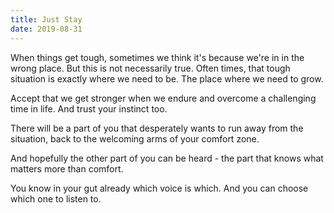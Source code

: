 ```yaml
---
title: Just Stay
date: 2019-08-31
---
```


When things get tough, sometimes we think it's because we're in in the wrong place. But this is not necessarily true. Often times, that tough situation is exactly where we need to be. The place where we need to grow.

Accept that we get stronger when we endure and overcome a challenging time in life. And trust your instinct too.

There will be a part of you that desperately wants to run away from the situation, back to the welcoming arms of your comfort zone.

And hopefully the other part of you can be heard - the part that knows what matters more than comfort.

You know in your gut already which voice is which. And you can choose which one to listen to.
